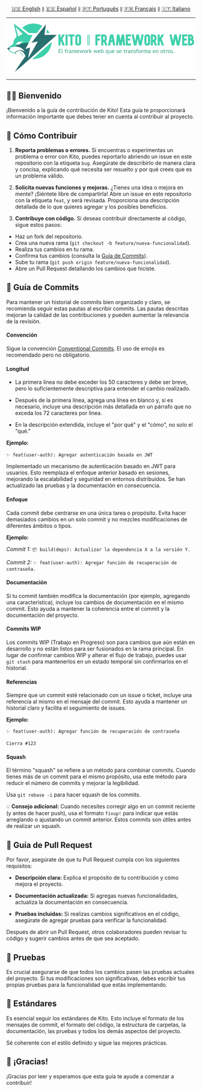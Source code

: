<div align="center">

[🇺🇸 English](../../CONTRIBUTING.md) `‖` [🇪🇸 Español](../español/CONTRIBUTING.md) `‖` [🇵🇹 Português](../portugues/CONTRIBUTING.md) `‖` [🇫🇷 Français](../francais/CONTRIBUTING.md) `‖` [🇮🇹 Italiano](../italiano/CONTRIBUTING.md)

<hr />

<img src="../../public/static/banners/kito_banner_es.png" alt="Kito Banner" />

<hr />

</div>

## 🙌🏼 Bienvenido

¡Bienvenido a la guía de contribución de Kito! Esta guía te proporcionará información importante que debes tener en cuenta al contribuir al proyecto.

## 🌸 Cómo Contribuir

1. **Reporta problemas o errores.**
   Si encuentras o experimentas un problema o error con Kito, puedes reportarlo abriendo un issue en este repositorio con la etiqueta `bug`. Asegúrate de describirlo de manera clara y concisa, explicando qué necesita ser resuelto y por qué crees que es un problema válido.

2. **Solicita nuevas funciones y mejoras.**
   ¿Tienes una idea o mejora en mente? ¡Siéntete libre de compartirla! Abre un issue en este repositorio con la etiqueta `feat`, y será revisada. Proporciona una descripción detallada de lo que quieres agregar y los posibles beneficios.

3. **Contribuye con código.**
   Si deseas contribuir directamente al código, sigue estos pasos:

- Haz un fork del repositorio.
- Crea una nueva rama (`git checkout -b feature/nueva-funcionalidad`).
- Realiza tus cambios en tu rama.
- Confirma tus cambios (consulta la [Guía de Commits](#-guía-de-commits)).
- Sube tu rama (`git push origin feature/nueva-funcionalidad`).
- Abre un Pull Request detallando los cambios que hiciste.

## 📕 Guía de Commits

Para mantener un historial de commits bien organizado y claro, se recomienda seguir estas pautas al escribir commits. Las pautas descritas mejoran la calidad de las contribuciones y pueden aumentar la relevancia de la revisión.

#### Convención

Sigue la convención [Conventional Commits](https://conventionalcommits.org). El uso de emojis es recomendado pero no obligatorio.

#### Longitud

- La primera línea no debe exceder los 50 caracteres y debe ser breve, pero lo suficientemente descriptiva para entender el cambio realizado.

- Después de la primera línea, agrega una línea en blanco y, si es necesario, incluye una descripción más detallada en un párrafo que no exceda los 72 caracteres por línea.

- En la descripción extendida, incluye el "por qué" y el "cómo", no solo el "qué."

**Ejemplo:**

`✨ feat(user-auth): Agregar autenticación basada en JWT`

Implementado un mecanismo de autenticación basado en JWT para usuarios. Esto reemplaza el enfoque anterior basado en sesiones, mejorando la escalabilidad y seguridad en entornos distribuidos. Se han actualizado las pruebas y la documentación en consecuencia.

#### Enfoque

Cada commit debe centrarse en una única tarea o propósito. Evita hacer demasiados cambios en un solo commit y no mezcles modificaciones de diferentes ámbitos o tipos.

**Ejemplo:**

_Commit 1:_ `📦 build(deps): Actualizar la dependencia X a la versión Y.`

_Commit 2:_ `✨ feat(user-auth): Agregar función de recuperación de contraseña.`

#### Documentación

Si tu commit también modifica la documentación (por ejemplo, agregando una característica), incluye los cambios de documentación en el mismo commit. Esto ayuda a mantener la coherencia entre el commit y la documentación del proyecto.

#### Commits WIP

Los commits WIP (Trabajo en Progreso) son para cambios que aún están en desarrollo y no están listos para ser fusionados en la rama principal. En lugar de confirmar cambios WIP y alterar el flujo de trabajo, puedes usar `git stash` para mantenerlos en un estado temporal sin confirmarlos en el historial.

#### Referencias

Siempre que un commit esté relacionado con un issue o ticket, incluye una referencia al mismo en el mensaje del commit. Esto ayuda a mantener un historial claro y facilita el seguimiento de issues.

**Ejemplo:**

```
✨ feat(user-auth): Agregar función de recuperación de contraseña

Cierra #123
```

#### Squash

El término "squash" se refiere a un método para combinar commits. Cuando tienes más de un commit para el mismo propósito, usa este método para reducir el número de commits y mejorar la legibilidad.

Usa `git rebase -i` para hacer squash de los commits.

💡 **Consejo adicional:** Cuando necesites corregir algo en un commit reciente (y antes de hacer push), usa el formato `fixup!` para indicar que estás arreglando o ajustando un commit anterior. Estos commits son útiles antes de realizar un squash.

## 👷 Guía de Pull Request

Por favor, asegúrate de que tu Pull Request cumpla con los siguientes requisitos:

- **Descripción clara:** Explica el propósito de tu contribución y cómo mejora el proyecto.

- **Documentación actualizada:** Si agregas nuevas funcionalidades, actualiza la documentación en consecuencia.

- **Pruebas incluidas:** Si realizas cambios significativos en el código, asegúrate de agregar pruebas para verificar la funcionalidad.

Después de abrir un Pull Request, otros colaboradores pueden revisar tu código y sugerir cambios antes de que sea aceptado.

## 🚧 Pruebas

Es crucial asegurarse de que todos los cambios pasen las pruebas actuales del proyecto. Si tus modificaciones son significativas, debes escribir tus propias pruebas para la funcionalidad que estás implementando.

## 🎩 Estándares

Es esencial seguir los estándares de Kito. Esto incluye el formato de los mensajes de commit, el formato del código, la estructura de carpetas, la documentación, las pruebas y todos los demás aspectos del proyecto.

Sé coherente con el estilo definido y sigue las mejores prácticas.

## 🎉 ¡Gracias!

¡Gracias por leer y esperamos que esta guía te ayude a comenzar a contribuir!

